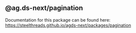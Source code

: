 ## @ag.ds-next/pagination

Documentation for this package can be found here: https://steelthreads.github.io/agds-next/packages/pagination

